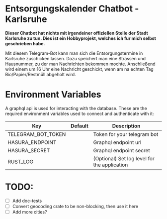 # Entsorgungskalender Chatbot - Karlsruhe 

**Dieser Chatbot hat nichts mit irgendeiner offiziellen Stelle der Stadt Karlsruhe zu tun. Dies ist ein Hobbyprojekt,
welches ich fur mich selbst geschrieben habe.**

Mit diesem Telegram-Bot kann man sich die Entsorgungstermine in Karlsruhe zuschicken lassen. Dazu speichert man eine
Strassen und Hausnummer, zu der man Nachrichten bekommen mochte. Anschließend wird einem um 16 Uhr eine Nachricht
geschickt, wenn am na echten Tag Bio/Papier/Restmüll abgeholt wird.

# Environment Variables

A graphql api is used for interacting with the database. These are the required environment variables used to connect
and authenticate with it:

| Key                | Default | Description                                  |
| ------------------ | :-----: | -------------------------------------------- |
| TELEGRAM_BOT_TOKEN |         | Token for your telegram bot                  |
| HASURA_ENDPOINT    |         | Graphql endpoint url                         |
| HASURA_SECRET      |         | Graphql endpoint secret                      |
| RUST_LOG           |         | (Optional) Set log level for the application |


# TODO:

* [ ] Add doc-tests
* [ ] Convert geocoding crate to be non-blocking, then use it here
* [ ] Add more cities?
